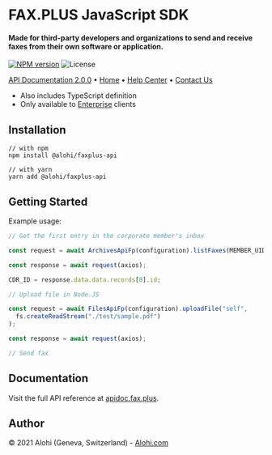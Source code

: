 # FAX.PLUS JavaScript SDK

<p>
  <h4>Made for third-party developers and organizations to send and receive faxes from their own software or application.</h4>
  <p>
    <a href="#"><img src="https://img.shields.io/npm/v/@alohi/faxplus-api?style=flat-square" alt="NPM version"></img></a>
    <img src="https://img.shields.io/badge/license-MIT-green.svg?style=flat-square" alt="License">
  </p>
</p>

<p>
  <a href="https://apidoc.fax.plus" target="_blank">API Documentation 2.0.0</a>  •
  <a href="https://www.fax.plus" target="_blank">Home</a>  •
  <a href="https://www.fax.plus/help/" target="_blank">Help Center</a>  •
  <a href="https://www.fax.plus/contact-us/" target="_blank">Contact Us</a>
</p>

- Also includes TypeScript definition
- Only available to [Enterprise](https://www.fax.plus/pricing/) clients


## Installation

```
// with npm
npm install @alohi/faxplus-api

// with yarn
yarn add @alohi/faxplus-api
```

## Getting Started

Example usage:

```js
// Get the first entry in the corporate member's inbox

const request = await ArchivesApiFp(configuration).listFaxes(MEMBER_UID);

const response = await request(axios);

CDR_ID = response.data.data.records[0].id;

// Upload file in Node.JS

const request = await FilesApiFp(configuration).uploadFile("self",
  fs.createReadStream("./test/sample.pdf")
);

const response = await request(axios);

// Send fax

```

## Documentation
Visit the full API reference at [apidoc.fax.plus](https://apidoc.fax.plus).

## Author
© 2021 Alohi (Geneva, Switzerland) - [Alohi.com](https://alohi.com)
